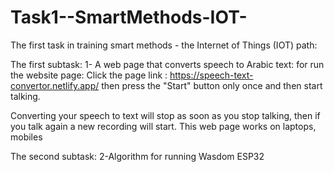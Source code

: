 # Task1--SmartMethods-IOT-
The first task in training smart methods - the Internet of Things (IOT) path:

The first subtask:
1- A web page that converts speech to Arabic text:
for run the website page:
Click the page link : 
https://speech-text-convertor.netlify.app/
then press the "Start" button only once and then start talking.

 Converting your speech to text will stop as soon as you stop talking, then if you talk again a new recording will start.
 This web page works on laptops, mobiles


 
The second subtask:
2-Algorithm for running Wasdom ESP32
